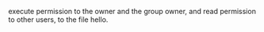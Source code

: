 execute permission to the owner and the group owner, and read permission to other users, to the file hello.
